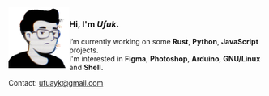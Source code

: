 <img align="left" src="ufuk.gif" width="120">

<h3 align="left">Hi, I'm <em>Ufuk</em>.</h3>

<p>
  I’m currently working on some <strong>Rust</strong>, <strong>Python</strong>, <strong>JavaScript</strong> projects. <br>
  I'm interested in <strong>Figma</strong>, <strong>Photoshop</strong>, <strong>Arduino</strong>, <strong>GNU/Linux</strong> and <strong>Shell.</strong>

  Contact: [ufuayk@gmail.com](mailto:ufuayk@gmail.com)
</p>